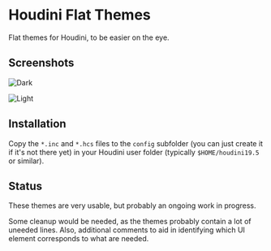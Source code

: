 # Houdini Flat Themes

Flat themes for Houdini, to be easier on the eye.

## Screenshots

![Dark](./screenshots/dark.png)

![Light](./config/screenshots/light.png)



## Installation

Copy the `*.inc` and `*.hcs` files to the `config` subfolder (you can just create it if it's not there yet) in your Houdini user folder (typically `$HOME/houdini19.5` or similar). 

## Status

These themes are very usable, but probably an ongoing work in progress.

Some cleanup would be needed, as the themes probably contain a lot of uneeded lines. Also, additional comments to aid in identifying which UI element corresponds to what are needed.
